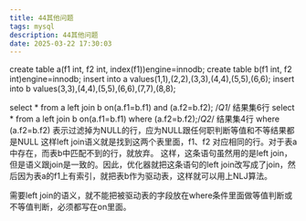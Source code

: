 ```yaml
---
title: 44其他问题
tags: mysql
description: 44其他问题
date: 2025-03-22 17:30:03
---
```


create table a(f1 int, f2 int, index(f1))engine=innodb;
create table b(f1 int, f2 int)engine=innodb;
insert into a values(1,1),(2,2),(3,3),(4,4),(5,5),(6,6);
insert into b values(3,3),(4,4),(5,5),(6,6),(7,7),(8,8);

select * from a left join b on(a.f1=b.f1) and (a.f2=b.f2); /*Q1*/ 结果集6行
select * from a left join b on(a.f1=b.f1) where (a.f2=b.f2);/*Q2*/ 结果集4行
 where (a.f2=b.f2) 表示过滤掉为NULL的行，应为NULL跟任何职判断等值和不等结果都是NULL
这样left join语义就是找到这两个表里面，f1、f2 对应相同的行。对于表a中存在，而表b中匹配不到的行，就放弃。
这样，这条语句虽然用的是left join，但是语义跟join是一致的。因此，优化器就把这条语句的left join改写成了join，然后因为表a的f1上有索引，就把表b作为驱动表，这样就可以用上NLJ算法。

需要left join的语义，就不能把被驱动表的字段放在where条件里面做等值判断或不等值判断，必须都写在on里面。